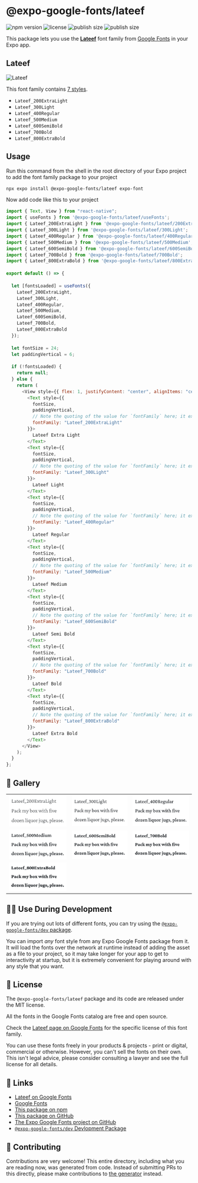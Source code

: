 # @expo-google-fonts/lateef

![npm version](https://flat.badgen.net/npm/v/@expo-google-fonts/lateef)
![license](https://flat.badgen.net/github/license/expo/google-fonts)
![publish size](https://flat.badgen.net/packagephobia/install/@expo-google-fonts/lateef)
![publish size](https://flat.badgen.net/packagephobia/publish/@expo-google-fonts/lateef)

This package lets you use the [**Lateef**](https://fonts.google.com/specimen/Lateef) font family from [Google Fonts](https://fonts.google.com/) in your Expo app.

## Lateef

![Lateef](./font-family.png)

This font family contains [7 styles](#-gallery).

- `Lateef_200ExtraLight`
- `Lateef_300Light`
- `Lateef_400Regular`
- `Lateef_500Medium`
- `Lateef_600SemiBold`
- `Lateef_700Bold`
- `Lateef_800ExtraBold`

## Usage

Run this command from the shell in the root directory of your Expo project to add the font family package to your project

```sh
npx expo install @expo-google-fonts/lateef expo-font
```

Now add code like this to your project

```js
import { Text, View } from "react-native";
import { useFonts } from '@expo-google-fonts/lateef/useFonts';
import { Lateef_200ExtraLight } from '@expo-google-fonts/lateef/200ExtraLight';
import { Lateef_300Light } from '@expo-google-fonts/lateef/300Light';
import { Lateef_400Regular } from '@expo-google-fonts/lateef/400Regular';
import { Lateef_500Medium } from '@expo-google-fonts/lateef/500Medium';
import { Lateef_600SemiBold } from '@expo-google-fonts/lateef/600SemiBold';
import { Lateef_700Bold } from '@expo-google-fonts/lateef/700Bold';
import { Lateef_800ExtraBold } from '@expo-google-fonts/lateef/800ExtraBold';

export default () => {

  let [fontsLoaded] = useFonts({
    Lateef_200ExtraLight, 
    Lateef_300Light, 
    Lateef_400Regular, 
    Lateef_500Medium, 
    Lateef_600SemiBold, 
    Lateef_700Bold, 
    Lateef_800ExtraBold
  });

  let fontSize = 24;
  let paddingVertical = 6;

  if (!fontsLoaded) {
    return null;
  } else {
    return (
      <View style={{ flex: 1, justifyContent: "center", alignItems: "center" }}>
        <Text style={{
          fontSize,
          paddingVertical,
          // Note the quoting of the value for `fontFamily` here; it expects a string!
          fontFamily: "Lateef_200ExtraLight"
        }}>
          Lateef Extra Light
        </Text>
        <Text style={{
          fontSize,
          paddingVertical,
          // Note the quoting of the value for `fontFamily` here; it expects a string!
          fontFamily: "Lateef_300Light"
        }}>
          Lateef Light
        </Text>
        <Text style={{
          fontSize,
          paddingVertical,
          // Note the quoting of the value for `fontFamily` here; it expects a string!
          fontFamily: "Lateef_400Regular"
        }}>
          Lateef Regular
        </Text>
        <Text style={{
          fontSize,
          paddingVertical,
          // Note the quoting of the value for `fontFamily` here; it expects a string!
          fontFamily: "Lateef_500Medium"
        }}>
          Lateef Medium
        </Text>
        <Text style={{
          fontSize,
          paddingVertical,
          // Note the quoting of the value for `fontFamily` here; it expects a string!
          fontFamily: "Lateef_600SemiBold"
        }}>
          Lateef Semi Bold
        </Text>
        <Text style={{
          fontSize,
          paddingVertical,
          // Note the quoting of the value for `fontFamily` here; it expects a string!
          fontFamily: "Lateef_700Bold"
        }}>
          Lateef Bold
        </Text>
        <Text style={{
          fontSize,
          paddingVertical,
          // Note the quoting of the value for `fontFamily` here; it expects a string!
          fontFamily: "Lateef_800ExtraBold"
        }}>
          Lateef Extra Bold
        </Text>
      </View>
    );
  }
};
```

## 🔡 Gallery


||||
|-|-|-|
|![Lateef_200ExtraLight](./200ExtraLight/Lateef_200ExtraLight.ttf.png)|![Lateef_300Light](./300Light/Lateef_300Light.ttf.png)|![Lateef_400Regular](./400Regular/Lateef_400Regular.ttf.png)||
|![Lateef_500Medium](./500Medium/Lateef_500Medium.ttf.png)|![Lateef_600SemiBold](./600SemiBold/Lateef_600SemiBold.ttf.png)|![Lateef_700Bold](./700Bold/Lateef_700Bold.ttf.png)||
|![Lateef_800ExtraBold](./800ExtraBold/Lateef_800ExtraBold.ttf.png)||||


## 👩‍💻 Use During Development

If you are trying out lots of different fonts, you can try using the [`@expo-google-fonts/dev` package](https://github.com/expo/google-fonts/tree/master/font-packages/dev#readme).

You can import _any_ font style from any Expo Google Fonts package from it. It will load the fonts over the network at runtime instead of adding the asset as a file to your project, so it may take longer for your app to get to interactivity at startup, but it is extremely convenient for playing around with any style that you want.


## 📖 License

The `@expo-google-fonts/lateef` package and its code are released under the MIT license.

All the fonts in the Google Fonts catalog are free and open source.

Check the [Lateef page on Google Fonts](https://fonts.google.com/specimen/Lateef) for the specific license of this font family.

You can use these fonts freely in your products & projects - print or digital, commercial or otherwise. However, you can't sell the fonts on their own. This isn't legal advice, please consider consulting a lawyer and see the full license for all details.

## 🔗 Links

- [Lateef on Google Fonts](https://fonts.google.com/specimen/Lateef)
- [Google Fonts](https://fonts.google.com/)
- [This package on npm](https://www.npmjs.com/package/@expo-google-fonts/lateef)
- [This package on GitHub](https://github.com/expo/google-fonts/tree/master/font-packages/lateef)
- [The Expo Google Fonts project on GitHub](https://github.com/expo/google-fonts)
- [`@expo-google-fonts/dev` Devlopment Package](https://github.com/expo/google-fonts/tree/master/font-packages/dev)

## 🤝 Contributing

Contributions are very welcome! This entire directory, including what you are reading now, was generated from code. Instead of submitting PRs to this directly, please make contributions to [the generator](https://github.com/expo/google-fonts/tree/master/packages/generator) instead.
